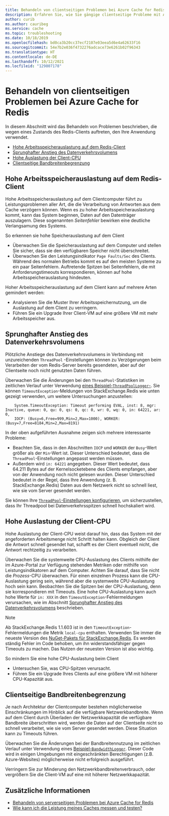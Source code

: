 ```yaml
---
title: Behandeln von clientseitigen Problemen bei Azure Cache for Redis
description: Erfahren Sie, wie Sie gängige clientseitige Probleme mit Azure Cache for Redis lösen, zum Beispiel hohe Arbeitsspeicherauslastung des Redis-Clients, sprunghafter Anstieg des Datenverkehrsvolumen, hohe CPU-Auslastung, eingeschränkte Bandbreite, umfangreiche Anforderungen oder umfangreiche Antworten.
author: curib
ms.author: cauribeg
ms.service: cache
ms.topic: troubleshooting
ms.date: 10/18/2019
ms.openlocfilehash: bd0ca3b20cc37ecf2107e03eea5d6e4a62633f16
ms.sourcegitcommit: 54e7b2e036f4732276adcace73e6261b02f96343
ms.translationtype: HT
ms.contentlocale: de-DE
ms.lasthandoff: 10/12/2021
ms.locfileid: "129807178"
---
```

# <a name="troubleshoot-azure-cache-for-redis-client-side-issues"></a>Behandeln von clientseitigen Problemen bei Azure Cache for Redis

In diesem Abschnitt wird das Behandeln von Problemen beschrieben, die wegen eines Zustands des Redis-Clients auftreten, den Ihre Anwendung verwendet.

- [Hohe Arbeitsspeicherauslastung auf dem Redis-Client](#memory-pressure-on-redis-client)
- [Sprunghafter Anstieg des Datenverkehrsvolumens](#traffic-burst)
- [Hohe Auslastung der Client-CPU](#high-client-cpu-usage)
- [Clientseitige Bandbreitenbegrenzung](#client-side-bandwidth-limitation)
<!-- [Large request or response size](#large-request-or-response-size) -->

## <a name="memory-pressure-on-redis-client"></a>Hohe Arbeitsspeicherauslastung auf dem Redis-Client

Hohe Arbeitsspeicherauslastung auf dem Clientcomputer führt zu Leistungsproblemen aller Art, die die Verarbeitung von Antworten aus dem Cache verzögern können. Wenn es zu hoher Arbeitsspeicherauslastung kommt, kann das System beginnen, Daten auf den Datenträger auszulagern. Diese sogenannten _Seitenfehler_ bewirken eine deutliche Verlangsamung des Systems.

So erkennen sie hohe Speicherauslastung auf dem Client

- Überwachen Sie die Speicherauslastung auf dem Computer und stellen Sie sicher, dass sie den verfügbaren Speicher nicht überschreitet.
- Überwachen Sie den Leistungsindikator `Page Faults/Sec` des Clients. Während des normalen Betriebs kommt es auf den meisten Systeme zu ein paar Seitenfehlern. Auftretende Spitzen bei Seitenfehlern, die mit Anforderungstimeouts korrespondieren, können auf hohe Arbeitsspeicherauslastung hindeuten.

Hoher Arbeitsspeicherauslastung auf dem Client kann auf mehrere Arten gemindert werden:

- Analysieren Sie die Muster Ihrer Arbeitsspeichernutzung, um die Auslastung auf dem Client zu verringern.
- Führen Sie ein Upgrade Ihrer Client-VM auf eine größere VM mit mehr Arbeitsspeicher aus.

## <a name="traffic-burst"></a>Sprunghafter Anstieg des Datenverkehrsvolumens

Plötzliche Anstiege des Datenverkehrsvolumens in Verbindung mit unzureichenden `ThreadPool` -Einstellungen können zu Verzögerungen beim Verarbeiten der vom Redis-Server bereits gesendeten, aber auf der Clientseite noch nicht genutzten Daten führen.

Überwachen Sie die Änderungen bei den `ThreadPool`-Statistiken im zeitlichen Verlauf unter Verwendung [eines Beispiel-`ThreadPoolLogger`-](https://github.com/JonCole/SampleCode/blob/master/ThreadPoolMonitor/ThreadPoolLogger.cs). Sie können `TimeoutException`-Meldungen von StackExchange.Redis wie unten gezeigt verwenden, um weitere Untersuchungen anzustellen:

```output
    System.TimeoutException: Timeout performing EVAL, inst: 8, mgr: Inactive, queue: 0, qu: 0, qs: 0, qc: 0, wr: 0, wq: 0, in: 64221, ar: 0,
    IOCP: (Busy=6,Free=999,Min=2,Max=1000), WORKER: (Busy=7,Free=8184,Min=2,Max=8191)
```

In der oben aufgeführten Ausnahme zeigen sich mehrere interessante Probleme:

- Beachten Sie, dass in den Abschnitten `IOCP` und `WORKER` der `Busy`-Wert größer als der `Min`-Wert ist. Dieser Unterschied bedeutet, dass die `ThreadPool`-Einstellungen angepasst werden müssen.
- Außerdem wird `in: 64221` angegeben. Dieser Wert bedeutet, dass 64.211 Bytes auf der Kernelsocketebene des Clients empfangen, aber von der Anwendung noch nicht gelesen wurden. Dieser Unterschied bedeutet in der Regel, dass Ihre Anwendung (z. B. StackExchange.Redis) Daten aus dem Netzwerk nicht so schnell liest, wie sie vom Server gesendet werden.

Sie können Ihre [`ThreadPool`-Einstellungen konfigurieren](cache-management-faq.yml#important-details-about-threadpool-growth), um sicherzustellen, dass Ihr Threadpool bei Datenverkehrsspitzen schnell hochskaliert wird.

## <a name="high-client-cpu-usage"></a>Hohe Auslastung der Client-CPU

Hohe Auslastung der Client-CPU weist darauf hin, dass das System mit der angeforderten Arbeitsmenge nicht Schritt halten kann. Obgleich der Client die Antwort schnell gesendet hat, schafft es der Client eventuell nicht, die Antwort rechtzeitig zu verarbeiten.

Überwachen Sie die systemweite CPU-Auslastung des Clients mithilfe der im Azure-Portal zur Verfügung stehenden Metriken oder mithilfe von Leistungsindikatoren auf dem Computer. Achten Sie darauf, dass Sie nicht die *Prozess*-CPU überwachen. Für einen einzelnen Prozess kann die CPU-Auslastung gering sein, während aber die systemweite CPU-Auslastung hoch sein kann. Beobachten Sie die Spitzen bei der CPU-Auslastung, denn sie korrespondieren mit Timeouts. Eine hohe CPU-Auslastung kann auch hohe Werte für `in: XXX` in den `TimeoutException`-Fehlermeldungen verursachen, wie im Abschnitt [Sprunghafter Anstieg des Datenverkehrsvolumens](#traffic-burst) beschrieben.

> [!NOTE]
> Ab StackExchange.Redis 1.1.603 ist in den `TimeoutException`-Fehlermeldungen die Metrik `local-cpu` enthalten. Verwenden Sie immer die neueste Version des [NuGet-Pakets für StackExchange.Redis](https://www.nuget.org/packages/StackExchange.Redis/). Es werden ständig Fehler im Code behoben, um ihn widerstandsfähiger gegen Timeouts zu machen. Das Nutzen der neuesten Version ist also wichtig.
>

So mindern Sie eine hohe CPU-Auslastung beim Client

- Untersuchen Sie, was CPU-Spitzen verursacht.
- Führen Sie ein Upgrade Ihres Clients auf eine größere VM mit höherer CPU-Kapazität aus.

## <a name="client-side-bandwidth-limitation"></a>Clientseitige Bandbreitenbegrenzung

Je nach Architektur der Clientcomputer bestehen möglicherweise Einschränkungen im Hinblick auf die verfügbare Netzwerkbandbreite. Wenn auf dem Client durch Überladen der Netzwerkkapazität die verfügbare Bandbreite überschritten wird, werden die Daten auf der Clientseite nicht so schnell verarbeitet, wie sie vom Server gesendet werden. Diese Situation kann zu Timeouts führen.

Überwachen Sie die Änderungen bei der Bandbreitennutzung im zeitlichen Verlauf unter Verwendung eines [Beispiel-`BandwidthLogger`](https://github.com/JonCole/SampleCode/blob/master/BandWidthMonitor/BandwidthLogger.cs). Dieser Code wird in einigen Umgebungen mit eingeschränkten Berechtigungen (z.B. Azure-Websites) möglicherweise nicht erfolgreich ausgeführt.

Verringern Sie zur Minderung den Netzwerkbandbreitenverbrauch, oder vergrößern Sie die Client-VM auf eine mit höherer Netzwerkkapazität.

<!-- 
## Large request or response Size

A large request/response can cause timeouts. As an example, suppose your timeout value configured on your client is 1 second. Your application requests two keys (for example, 'A' and 'B') at the same time (using the same physical network connection). Most clients support request "pipelining", where both requests 'A' and 'B' are sent one after the other without waiting for their responses. The server sends the responses back in the same order. If response 'A' is large, it can eat up most of the timeout for later requests.

In the following example, request 'A' and 'B' are sent quickly to the server. The server starts sending responses 'A' and 'B' quickly. Because of data transfer times, response 'B' must wait behind response 'A' times out even though the server responded quickly.

```console
|-------- 1 Second Timeout (A)----------|
|-Request A-|
     |-------- 1 Second Timeout (B) ----------|
     |-Request B-|
            |- Read Response A --------|
                                       |- Read Response B-| (**TIMEOUT**)
```

This request/response is a difficult one to measure. You could instrument your client code to track large requests and responses.

Resolutions for large response sizes are varied but include:

1. Optimize your application for a large number of small values, rather than a few large values.
    - The preferred solution is to break up your data into related smaller values.
    - See the post [What is the ideal value size range for redis? Is 100 KB too large?](https://groups.google.com/forum/#!searchin/redis-db/size/redis-db/n7aa2A4DZDs/3OeEPHSQBAAJ) for details on why smaller values are recommended.
1. Increase the size of your VM to get higher bandwidth capabilities
    - More bandwidth on your client or server VM may reduce data transfer times for larger responses.
    - Compare your current network usage on both machines to the limits of your current VM size. More bandwidth on only the server or only on the client may not be enough.
1. Increase the number of connection objects your application uses.
    - Use a round-robin approach to make requests over different connection objects.

 -->
## <a name="additional-information"></a>Zusätzliche Informationen

- [Behandeln von serverseitigen Problemen bei Azure Cache for Redis](cache-troubleshoot-server.md)
- [Wie kann ich die Leistung meines Caches messen und testen?](cache-management-faq.yml#how-can-i-benchmark-and-test-the-performance-of-my-cache-)
